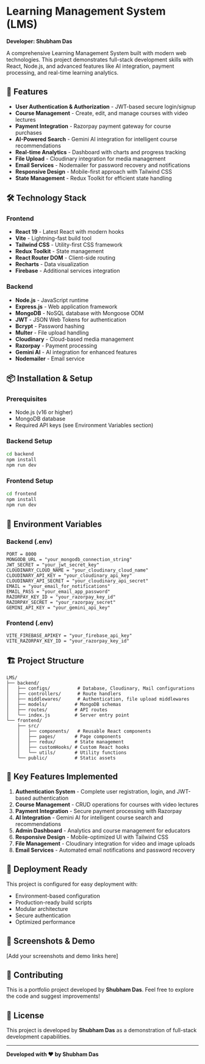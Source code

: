 # Learning Management System (LMS)

**Developer: Shubham Das**

A comprehensive Learning Management System built with modern web technologies. This project demonstrates full-stack development skills with React, Node.js, and advanced features like AI integration, payment processing, and real-time learning analytics.

## 🚀 Features

- **User Authentication & Authorization** - JWT-based secure login/signup
- **Course Management** - Create, edit, and manage courses with video lectures
- **Payment Integration** - Razorpay payment gateway for course purchases
- **AI-Powered Search** - Gemini AI integration for intelligent course recommendations
- **Real-time Analytics** - Dashboard with charts and progress tracking
- **File Upload** - Cloudinary integration for media management
- **Email Services** - Nodemailer for password recovery and notifications
- **Responsive Design** - Mobile-first approach with Tailwind CSS
- **State Management** - Redux Toolkit for efficient state handling

## 🛠️ Technology Stack

### Frontend

- **React 19** - Latest React with modern hooks
- **Vite** - Lightning-fast build tool
- **Tailwind CSS** - Utility-first CSS framework
- **Redux Toolkit** - State management
- **React Router DOM** - Client-side routing
- **Recharts** - Data visualization
- **Firebase** - Additional services integration

### Backend

- **Node.js** - JavaScript runtime
- **Express.js** - Web application framework
- **MongoDB** - NoSQL database with Mongoose ODM
- **JWT** - JSON Web Tokens for authentication
- **Bcrypt** - Password hashing
- **Multer** - File upload handling
- **Cloudinary** - Cloud-based media management
- **Razorpay** - Payment processing
- **Gemini AI** - AI integration for enhanced features
- **Nodemailer** - Email service

## 📦 Installation & Setup

### Prerequisites

- Node.js (v16 or higher)
- MongoDB database
- Required API keys (see Environment Variables section)

### Backend Setup

```bash
cd backend
npm install
npm run dev
```

### Frontend Setup

```bash
cd frontend
npm install
npm run dev
```

## 🔑 Environment Variables

### Backend (.env)

```env
PORT = 8000
MONGODB_URL = "your_mongodb_connection_string"
JWT_SECRET = "your_jwt_secret_key"
CLOUDINARY_CLOUD_NAME = "your_cloudinary_cloud_name"
CLOUDINARY_API_KEY = "your_cloudinary_api_key"
CLOUDINARY_API_SECRET = "your_cloudinary_api_secret"
EMAIL = "your_email_for_notifications"
EMAIL_PASS = "your_email_app_password"
RAZORPAY_KEY_ID = "your_razorpay_key_id"
RAZORPAY_SECRET = "your_razorpay_secret"
GEMINI_API_KEY = "your_gemini_api_key"
```

### Frontend (.env)

```env
VITE_FIREBASE_APIKEY = "your_firebase_api_key"
VITE_RAZORPAY_KEY_ID = "your_razorpay_key_id"
```

## 🏗️ Project Structure

```
LMS/
├── backend/
│   ├── configs/          # Database, Cloudinary, Mail configurations
│   ├── controllers/      # Route handlers
│   ├── middlewares/      # Authentication, file upload middlewares
│   ├── models/          # MongoDB schemas
│   ├── routes/          # API routes
│   └── index.js         # Server entry point
└── frontend/
    ├── src/
    │   ├── components/   # Reusable React components
    │   ├── pages/       # Page components
    │   ├── redux/       # State management
    │   ├── customHooks/ # Custom React hooks
    │   └── utils/       # Utility functions
    └── public/          # Static assets
```

## 🎯 Key Features Implemented

1. **Authentication System** - Complete user registration, login, and JWT-based authentication
2. **Course Management** - CRUD operations for courses with video lectures
3. **Payment Integration** - Secure payment processing with Razorpay
4. **AI Integration** - Gemini AI for intelligent course search and recommendations
5. **Admin Dashboard** - Analytics and course management for educators
6. **Responsive Design** - Mobile-optimized UI with Tailwind CSS
7. **File Management** - Cloudinary integration for video and image uploads
8. **Email Services** - Automated email notifications and password recovery

## 🚀 Deployment Ready

This project is configured for easy deployment with:

- Environment-based configuration
- Production-ready build scripts
- Modular architecture
- Secure authentication
- Optimized performance

## 📱 Screenshots & Demo

[Add your screenshots and demo links here]

## 🤝 Contributing

This is a portfolio project developed by **Shubham Das**. Feel free to explore the code and suggest improvements!

## 📄 License

This project is developed by **Shubham Das** as a demonstration of full-stack development capabilities.

---

**Developed with ❤️ by Shubham Das**
